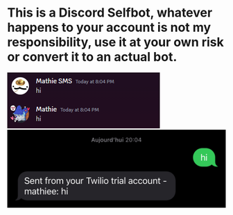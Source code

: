 # This is a Discord Selfbot, whatever happens to your account is not my responsibility, use it at your own risk or convert it to an actual bot.


![Screenshot](./images/1.png)
![Screenshot](./images/2.png)
